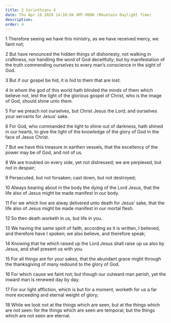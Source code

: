 ```yaml
---
title: 2 Corinthians 4
date: Thu Apr 16 2020 14:10:04 GMT-0600 (Mountain Daylight Time)
description: 
order: 4
---
```


<p>
  1 Therefore seeing we have this ministry, as we have received mercy, we faint
  not;
</p>
<p>
  2 But have renounced the hidden things of dishonesty, not walking in
  craftiness, nor handling the word of God deceitfully; but by manifestation of
  the truth commending ourselves to every man&#x2019;s conscience in the sight
  of God.
</p>
<p>3 But if our gospel be hid, it is hid to them that are lost:</p>
<p>
  4 In whom the god of this world hath blinded the minds of them which believe
  not, lest the light of the glorious gospel of Christ, who is the image of God,
  should shine unto them.
</p>
<p>
  5 For we preach not ourselves, but Christ Jesus the Lord; and ourselves your
  servants for Jesus&#x2019; sake.
</p>
<p>
  6 For God, who commanded the light to shine out of darkness, hath shined in
  our hearts, to give the light of the knowledge of the glory of God in the face
  of Jesus Christ.
</p>
<p>
  7 But we have this treasure in earthen vessels, that the excellency of the
  power may be of God, and not of us.
</p>
<p>
  8 We are troubled on every side, yet not distressed; we are perplexed, but not
  in despair;
</p>
<p>9 Persecuted, but not forsaken; cast down, but not destroyed;</p>
<p>
  10 Always bearing about in the body the dying of the Lord Jesus, that the life
  also of Jesus might be made manifest in our body.
</p>
<p>
  11 For we which live are alway delivered unto death for Jesus&#x2019; sake,
  that the life also of Jesus might be made manifest in our mortal flesh.
</p>
<p>12 So then death worketh in us, but life in you.</p>
<p>
  13 We having the same spirit of faith, according as it is written, I believed,
  and therefore have I spoken; we also believe, and therefore speak;
</p>
<p>
  14 Knowing that he which raised up the Lord Jesus shall raise up us also by
  Jesus, and shall present us with you.
</p>
<p>
  15 For all things are for your sakes, that the abundant grace might through
  the thanksgiving of many redound to the glory of God.
</p>
<p>
  16 For which cause we faint not; but though our outward man perish, yet the
  inward man is renewed day by day.
</p>
<p>
  17 For our light affliction, which is but for a moment, worketh for us a far
  more exceeding and eternal weight of glory;
</p>
<p>
  18 While we look not at the things which are seen, but at the things which are
  not seen: for the things which are seen are temporal; but the things which are
  not seen are eternal.
</p>
